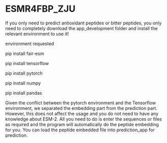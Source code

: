 # ESMR4FBP_ZJU
If you only need to predict antioxidant peptides or bitter peptides, you only need to completely download the app_development folder and install the relevant environment to use it!

environment requested

pip install fair-esm

pip install tensorflow

pip install pytorch

pip install numpy 

pip install pandas


Given the conflict between the pytorch environment and the Tensorflow environment, we separated the embedding part from the prediction part. 
However, this does not affect the usage and you do not need to have any knowledge about ESM-2. 
All you need to do is enter the sequences or files as required and the program will automatically do the peptide embedding for you. 
You can load the peptide embedded file into prediction_app for prediction.

